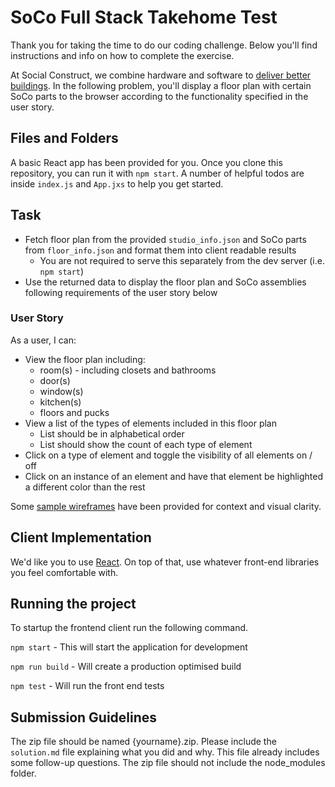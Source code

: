 # SoCo Full Stack Takehome Test

Thank you for taking the time to do our coding challenge. Below you'll find instructions and info on how to complete the exercise.

At Social Construct, we combine hardware and software to [deliver better buildings](https://techcrunch.com/2020/07/14/social-constructs-computer-optimized-buildings-could-shake-construction-industrys-foundations/). In the following problem, you'll display a floor plan with certain SoCo parts to the browser according to the functionality specified in the user story.

## Files and Folders
A basic React app has been provided for you. Once you clone this repository, you can run it with `npm start`. A number of helpful todos are inside `index.js` and `App.jxs` to help you get started.

## Task
* Fetch floor plan from the provided `studio_info.json` and SoCo parts from `floor_info.json` and format them into client readable results
    * You are not required to serve this separately from the dev server (i.e. `npm start`)
* Use the returned data to display the floor plan and SoCo assemblies following requirements of the user story below

### User Story
As a user, I can:
* View the floor plan including:
    * room(s) - including closets and bathrooms
    * door(s)
    * window(s)
    * kitchen(s)
    * floors and pucks
* View a list of the types of elements included in this floor plan
    * List should be in alphabetical order
    * List should show the count of each type of element
* Click on a type of element and toggle the visibility of all elements on / off
* Click on an instance of an element and have that element be highlighted a different color than the rest

Some [sample wireframes](https://github.com/SocialConstruct/takehome/blob/master/wireframes.png) have been provided for context and visual clarity.

## Client Implementation
We'd like you to use [React](https://reactjs.org/). On top of that, use whatever front-end libraries you feel comfortable with.

## Running the project
To startup the frontend client run the following command.

`npm start` - This will start the application for development

`npm run build` - Will create a production optimised build

`npm test` - Will run the front end tests

## Submission Guidelines
The zip file should be named {yourname}.zip.
Please include the `solution.md` file explaining what you did and why. This file already includes some follow-up questions.
The zip file should not include the node_modules folder.